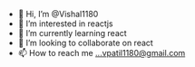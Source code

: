 - 👋 Hi, I’m @Vishal1180
- 👀 I’m interested in reactjs
- 🌱 I’m currently learning react
- 💞️ I’m looking to collaborate on react
- 📫 How to reach me ...vpatil1180@gmail.com

<!---
Vishal1180/Vishal1180 is a ✨ special ✨ repository because its `README.md` (this file) appears on your GitHub profile.
You can click the Preview link to take a look at your changes.
--->
